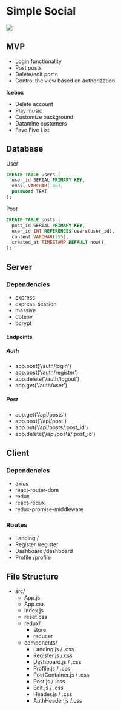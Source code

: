 # Simple Social

<img src="./tree.png">

## MVP
- Login functionality
- Post posts
- Delete/edit posts
- Control the view based on authorization

**Icebox**
- Delete account
- Play music
- Customize background
- Datamine customers
- Fave Five List

## Database
User
```sql
CREATE TABLE users (
  user_id SERIAL PRIMARY KEY,
  email VARCHAR(100),
  password TEXT
);
```

Post
```sql
CREATE TABLE posts (
  post_id SERIAL PRIMARY KEY,
  user_id INT REFERENCES users(user_id),
  content VARCHAR(255),
  created_at TIMESTAMP DEFAULT now()
);
```

## Server

### Dependencies
- express
- express-session
- massive
- dotenv
- bcrypt

#### Endpoints
##### Auth
- app.post('/auth/login')
- app.post('/auth/register')
- app.delete('/auth/logout')
- app.get('/auth/user')

##### Post
- app.get('/api/posts')
- app.post('/api/post')
- app.put('/api/posts/:post_id')
- app.delete('/api/posts/:post_id')

## Client

### Dependencies
- axios
- react-router-dom
- redux
- react-redux
- redux-promise-middleware

### Routes
- Landing /
- Register /register
- Dashboard /dashboard
- Profile /profile

## File Structure
- src/
  - App.js
  - App.css
  - index.js
  - reset.css
  - redux/
    - store
    - reducer
  - components/
    - Landing.js / .css
    - Register.js /.css
    - Dashboard.js / .css
    - Profile.js / .css
    - PostContainer.js / .css
    - Post.js / .css
    - Edit.js / .css
    - Header.js / .css
    - AuthHeader.js /.css

